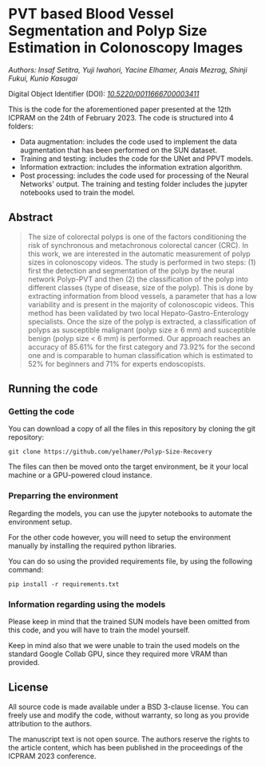 # PVT based Blood Vessel Segmentation and Polyp Size Estimation in Colonoscopy Images

_Authors: Insaf Setitra, Yuji Iwahori, Yacine Elhamer, Anais Mezrag, Shinji Fukui, Kunio Kasugai_

Digital Object Identifier (DOI): [_10.5220/0011666700003411_](https://www.scitepress.org/Link.aspx?doi=10.5220/0011666700003411)

This is the code for the aforementioned paper presented at the 12th ICPRAM on the 24th of February 2023.
The code is structured into 4 folders:

- Data augmentation: includes the code used to implement the data augmentation that has been performed on the SUN dataset.
- Training and testing: includes the code for the UNet and PPVT models.
- Information extraction: includes the information extration algorithm.
- Post processing: includes the code used for processing of the Neural Networks' output.
The training and testing folder includes the jupyter notebooks used to train the model.

## Abstract
> The size of colorectal polyps is one of the factors conditioning the risk of synchronous and metachronous colorectal cancer (CRC). In this work, we are interested in the automatic measurement of polyp sizes in colonoscopy videos. The study is performed in two steps: (1) first the detection and segmentation of the polyp by the neural network Polyp-PVT and then (2) the classification of the polyp into different classes (type of disease, size of the polyp). This is done by extracting information from blood vessels, a parameter that has a low variability and is present in the majority of colonoscopic videos. This method has been validated by two local Hepato-Gastro-Enterology specialists. Once the size of the polyp is extracted, a classification of polyps as susceptible malignant (polyp size ≥ 6 mm) and susceptible benign (polyp size < 6 mm) is performed. Our approach reaches an accuracy of 85.61% for the first category and 73.92% for the second one and is comparable to human classification which is estimated to 52% for beginners and 71% for experts endoscopists.

## Running the code

### Getting the code

You can download a copy of all the files in this repository by cloning the git repository:

```
git clone https://github.com/yelhamer/Polyp-Size-Recovery
```

The files can then be moved onto the target environment, be it your local machine or a GPU-powered cloud instance.

### Preparring the environment

Regarding the models, you can use the jupyter notebooks to automate the environment setup.

For the other code however, you will need to setup the environment manually by installing the required python libraries.

You can do so using the provided requirements file, by using the following command:

```
pip install -r requirements.txt
```

### Information regarding using the models

Please keep in mind that the trained SUN models have been omitted from this code, and you will have to train the model yourself.

Keep in mind also that we were unable to train the used models on the standard Google Collab GPU, since they required more VRAM than provided.

## License

All source code is made available under a BSD 3-clause license. You can freely use and modify the code, without warranty, so long as you provide attribution to the authors.

The manuscript text is not open source. The authors reserve the rights to the article content, which has been published in the proceedings of the ICPRAM 2023 conference.
